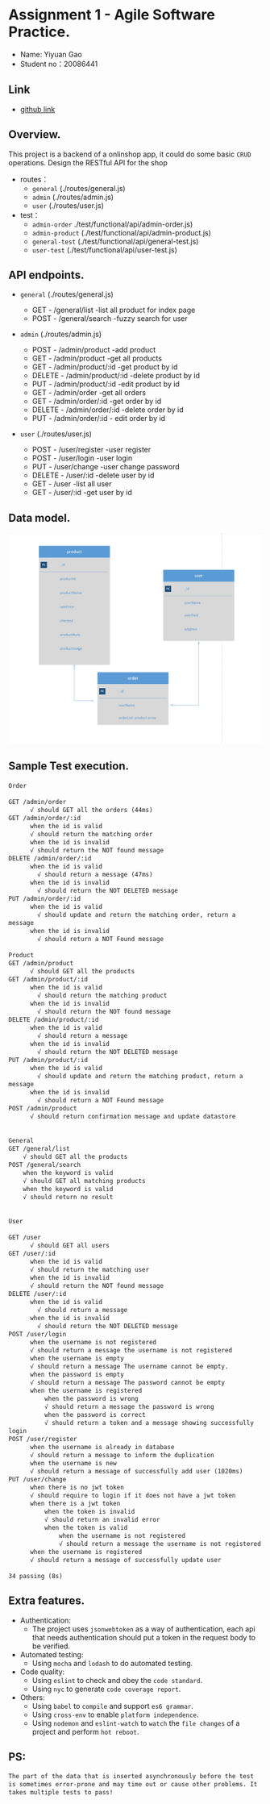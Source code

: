 # Assignment 1 - Agile Software Practice.

- Name: Yiyuan Gao
- Student no：20086441
## Link
- [github link](https://github.com/gyyyyyy/flowershop-master-test/)
## Overview.
This project is a backend of a onlinshop app, it could do some basic `CRUD` operations.
Design the RESTful API for the shop
- routes：
    - `general` (./routes/general.js)
    - `admin` (./routes/admin.js)
    - `user` (./routes/user.js)
- test：
    - `admin-order` ./test/functional/api/admin-order.js)
    - `admin-product` (./test/functional/api/admin-product.js)
    - `general-test` (./test/functional/api/general-test.js)
    - `user-test` (./test/functional/api/user-test.js)

## API endpoints.

- `general` (./routes/general.js)
    - GET      -   /general/list      -list all product for index page
    - POST       -  /general/search   -fuzzy search for user
- `admin` (./routes/admin.js)
    - POST      -  /admin/product     -add product
    - GET       -  /admin/product     -get all products
    - GET       -  /admin/product/:id   -get product by id
    - DELETE      - /admin/product/:id   -delete product by id
    - PUT      -  /admin/product/:id     -edit product by id
    - GET     -  /admin/order             -get all orders
    - GET      -  /admin/order/:id        -get order by id
    - DELETE     -  /admin/order/:id      -delete order by id
    - PUT      -  /admin/order/:id      -  edit order by id
       
- `user` (./routes/user.js)
    - POST      -   /user/register    -user register
    - POST       -   /user/login      -user login
    - PUT      -   /user/change      -user change password
    - DELETE      -   /user/:id   -delete user by id
    - GET    -   /user    -list all user
    - GET      -   /user/:id    -get user by id


## Data model.

![](./img/datamodel.png)


## Sample Test execution.



~~~
Order

GET /admin/order
      √ should GET all the orders (44ms)
GET /admin/order/:id
      when the id is valid
      √ should return the matching order
      when the id is invalid
      √ should return the NOT found message
DELETE /admin/order/:id
      when the id is valid
        √ should return a message (47ms)
      when the id is invalid
        √ should return the NOT DELETED message
PUT /admin/order/:id
      when the id is valid
        √ should update and return the matching order, return a message
      when the id is invalid
        √ should return a NOT Found message
        
Product
GET /admin/product
      √ should GET all the products
GET /admin/product/:id
      when the id is valid
        √ should return the matching product
      when the id is invalid
        √ should return the NOT found message
DELETE /admin/product/:id
      when the id is valid
        √ should return a message
      when the id is invalid
        √ should return the NOT DELETED message
PUT /admin/product/:id
      when the id is valid
        √ should update and return the matching product, return a message
      when the id is invalid
        √ should return a NOT Found message
POST /admin/product
      √ should return confirmation message and update datastore


General
GET /general/list
    √ should GET all the products
POST /general/search
    when the keyword is valid
    √ should GET all matching products
    when the keyword is valid
    √ should return no result
    
    
User

GET /user
      √ should GET all users
GET /user/:id
      when the id is valid
      √ should return the matching user
      when the id is invalid
      √ should return the NOT found message
DELETE /user/:id
      when the id is valid
        √ should return a message
      when the id is invalid
        √ should return the NOT DELETED message
POST /user/login
      when the username is not registered
      √ should return a message the username is not registered
      when the username is empty
      √ should return a message The username cannot be empty.
      when the password is empty
      √ should return a message The password cannot be empty
      when the username is registered
          when the password is wrong
          √ should return a message the password is wrong
          when the password is correct
          √ should return a token and a message showing successfully login
POST /user/register
      when the username is already in database
      √ should return a message to inform the duplication
      when the username is new
      √ should return a message of successfully add user (1020ms)
PUT /user/change
      when there is no jwt token
      √ should require to login if it does not have a jwt token
      when there is a jwt token
          when the token is invalid
          √ should return an invalid error
          when the token is valid
              when the username is not registered
              √ should return a message the username is not registered
      when the username is registered
      √ should return a message of successfully update user

34 passing (8s)

~~~



## Extra features.

- Authentication: 
    - The project uses `jsonwebtoken` as a way of authentication, each api that needs authentication should put a token in the request body to be verified.
- Automated testing:
    - Using `mocha` and `lodash` to do automated testing.
- Code quality:
    - Using `eslint` to check and obey the `code standard`.
    - Using `nyc` to generate `code coverage report`.
- Others:
    - Using `babel` to `compile` and support `es6 grammar`.
    - Using `cross-env` to enable `platform independence`.
    - Using `nodemon` and `eslint-watch` to `watch` the `file changes` of a project and perform `hot reboot`.
## PS:
~~~
The part of the data that is inserted asynchronously before the test is sometimes error-prone and may time out or cause other problems. It takes multiple tests to pass!
~~~
